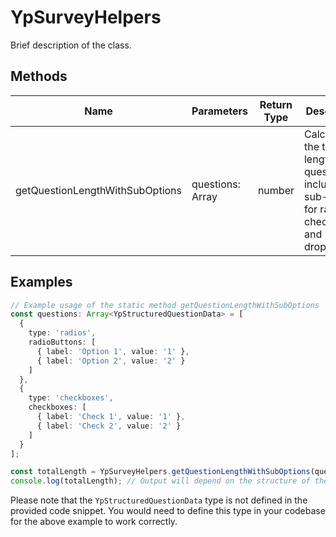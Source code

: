 # YpSurveyHelpers

Brief description of the class.

## Methods

| Name                          | Parameters                                  | Return Type | Description                                         |
|-------------------------------|---------------------------------------------|-------------|-----------------------------------------------------|
| getQuestionLengthWithSubOptions | questions: Array<YpStructuredQuestionData> | number      | Calculates the total length of questions including sub-options for radios, checkboxes, and dropdowns. |

## Examples

```typescript
// Example usage of the static method getQuestionLengthWithSubOptions
const questions: Array<YpStructuredQuestionData> = [
  {
    type: 'radios',
    radioButtons: [
      { label: 'Option 1', value: '1' },
      { label: 'Option 2', value: '2' }
    ]
  },
  {
    type: 'checkboxes',
    checkboxes: [
      { label: 'Check 1', value: '1' },
      { label: 'Check 2', value: '2' }
    ]
  }
];

const totalLength = YpSurveyHelpers.getQuestionLengthWithSubOptions(questions);
console.log(totalLength); // Output will depend on the structure of the questions array
```

Please note that the `YpStructuredQuestionData` type is not defined in the provided code snippet. You would need to define this type in your codebase for the above example to work correctly.